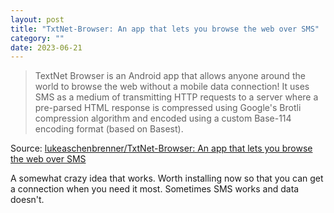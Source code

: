 ```yaml
---
layout: post
title: "TxtNet-Browser: An app that lets you browse the web over SMS"
category: ""
date: 2023-06-21
---
```


>TextNet Browser is an Android app that allows anyone around the world to browse the web without a mobile data connection! It uses SMS as a medium of transmitting HTTP requests to a server where a pre-parsed HTML response is compressed using Google's Brotli compression algorithm and encoded using a custom Base-114 encoding format (based on Basest).

Source: [lukeaschenbrenner/TxtNet-Browser: An app that lets you browse the web over SMS](https://github.com/lukeaschenbrenner/TxtNet-Browser)

A somewhat crazy idea that works. Worth installing now so that you can get a connection when you need it most. Sometimes SMS works and data doesn't. 
